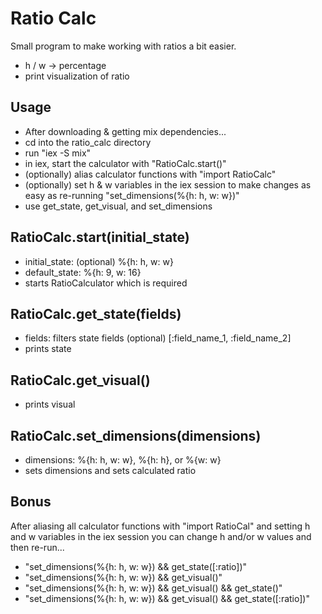 # Ratio Calc

Small program to make working with ratios a bit easier.

- h / w -> percentage
- print visualization of ratio

## Usage

- After downloading & getting mix dependencies...
- cd into the ratio_calc directory
- run "iex -S mix"
- in iex, start the calculator with "RatioCalc.start()"
- (optionally) alias calculator functions with "import RatioCalc"
- (optionally) set h & w variables in the iex session to make changes as easy as re-running "set_dimensions(%{h: h, w: w})"
- use get_state, get_visual, and set_dimensions

## RatioCalc.start(initial_state)

- initial_state: (optional) %{h: h, w: w}
- default_state: %{h: 9, w: 16}
- starts RatioCalculator which is required

## RatioCalc.get_state(fields)

- fields: filters state fields (optional) [:field_name_1, :field_name_2]
- prints state

## RatioCalc.get_visual()

- prints visual

## RatioCalc.set_dimensions(dimensions)

- dimensions: %{h: h, w: w}, %{h: h}, or %{w: w}
- sets dimensions and sets calculated ratio

## Bonus

After aliasing all calculator functions with "import RatioCal" and setting h and w variables in the iex session you can change h and/or w values and then re-run...

- "set_dimensions(%{h: h, w: w}) && get_state([:ratio])"
- "set_dimensions(%{h: h, w: w}) && get_visual()"
- "set_dimensions(%{h: h, w: w}) && get_visual() && get_state()"
- "set_dimensions(%{h: h, w: w}) && get_visual() && get_state([:ratio])"
